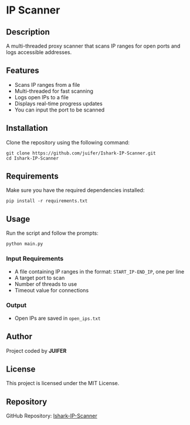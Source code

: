 # IP Scanner

## Description
A multi-threaded proxy scanner that scans IP ranges for open ports and logs accessible addresses.

## Features
- Scans IP ranges from a file
- Multi-threaded for fast scanning
- Logs open IPs to a file
- Displays real-time progress updates
- You can input the port to be scanned
## Installation
Clone the repository using the following command:
```
git clone https://github.com/juifer/Ishark-IP-Scanner.git
cd Ishark-IP-Scanner
```

## Requirements
Make sure you have the required dependencies installed:
```
pip install -r requirements.txt
```


## Usage
Run the script and follow the prompts:
```
python main.py
```

### Input Requirements
- A file containing IP ranges in the format: `START_IP-END_IP`, one per line
- A target port to scan
- Number of threads to use
- Timeout value for connections

### Output
- Open IPs are saved in `open_ips.txt`

## Author
Project coded by **JUIFER**

## License
This project is licensed under the MIT License.

## Repository
GitHub Repository: [Ishark-IP-Scanner](https://github.com/juifer/Ishark-IP-Scanner)
